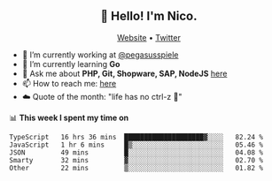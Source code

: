 <h2 align="center">👋 Hello! I'm Nico.</h2>
<p align="center">
  <a href="https://gruselhaus.com">Website</a> •
  <a href="https://twitter.com/NicoFinkernagel">Twitter</a>
</p>


- 🔭 I’m currently working at [@pegasusspiele](https://github.com/pegasusspiele)
- 🌱 I’m currently learning **Go**
- 💬 Ask me about **PHP, Git, Shopware, SAP, NodeJS** [here](https://github.com/gruselhaus/gruselhaus/issues)
- 📫 How to reach me: [here](https://github.com/gruselhaus/gruselhaus/issues)
- ☁️ Quote of the month: "life has no ctrl-z 🌴"

📊 **This week I spent my time on**
<!--START_SECTION:waka-->
```text
TypeScript   16 hrs 36 mins  ████████████████████▓░░░░   82.24 % 
JavaScript   1 hr 6 mins     █▒░░░░░░░░░░░░░░░░░░░░░░░   05.46 % 
JSON         49 mins         █░░░░░░░░░░░░░░░░░░░░░░░░   04.08 % 
Smarty       32 mins         ▓░░░░░░░░░░░░░░░░░░░░░░░░   02.70 % 
Other        22 mins         ▒░░░░░░░░░░░░░░░░░░░░░░░░   01.82 % 
```
<!--END_SECTION:waka-->

